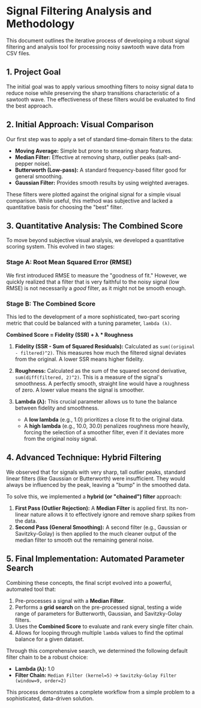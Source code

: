 # Signal Filtering Analysis and Methodology

This document outlines the iterative process of developing a robust signal filtering and analysis tool for processing noisy sawtooth wave data from CSV files.

## 1. Project Goal

The initial goal was to apply various smoothing filters to noisy signal data to reduce noise while preserving the sharp transitions characteristic of a sawtooth wave. The effectiveness of these filters would be evaluated to find the best approach.

## 2. Initial Approach: Visual Comparison

Our first step was to apply a set of standard time-domain filters to the data:

- **Moving Average:** Simple but prone to smearing sharp features.
- **Median Filter:** Effective at removing sharp, outlier peaks (salt-and-pepper noise).
- **Butterworth (Low-pass):** A standard frequency-based filter good for general smoothing.
- **Gaussian Filter:** Provides smooth results by using weighted averages.

These filters were plotted against the original signal for a simple visual comparison. While useful, this method was subjective and lacked a quantitative basis for choosing the "best" filter.

## 3. Quantitative Analysis: The Combined Score

To move beyond subjective visual analysis, we developed a quantitative scoring system. This evolved in two stages:

### Stage A: Root Mean Squared Error (RMSE)

We first introduced RMSE to measure the "goodness of fit." However, we quickly realized that a filter that is very faithful to the noisy signal (low RMSE) is not necessarily a *good* filter, as it might not be smooth enough.

### Stage B: The Combined Score

This led to the development of a more sophisticated, two-part scoring metric that could be balanced with a tuning parameter, `lambda (λ)`.

**Combined Score = Fidelity (SSR) + λ * Roughness**

1.  **Fidelity (SSR - Sum of Squared Residuals):** Calculated as `sum((original - filtered)^2)`. This measures how much the filtered signal deviates from the original. A lower SSR means higher fidelity.

2.  **Roughness:** Calculated as the sum of the squared second derivative, `sum(diff(filtered, 2)^2)`. This is a measure of the signal's smoothness. A perfectly smooth, straight line would have a roughness of zero. A lower value means the signal is smoother.

3.  **Lambda (λ):** This crucial parameter allows us to tune the balance between fidelity and smoothness. 
    - A **low lambda** (e.g., 1.0) prioritizes a close fit to the original data.
    - A **high lambda** (e.g., 10.0, 30.0) penalizes roughness more heavily, forcing the selection of a smoother filter, even if it deviates more from the original noisy signal.

## 4. Advanced Technique: Hybrid Filtering

We observed that for signals with very sharp, tall outlier peaks, standard linear filters (like Gaussian or Butterworth) were insufficient. They would always be influenced by the peak, leaving a "bump" in the smoothed data.

To solve this, we implemented a **hybrid (or "chained") filter** approach:

1.  **First Pass (Outlier Rejection):** A **Median Filter** is applied first. Its non-linear nature allows it to effectively ignore and remove sharp spikes from the data.
2.  **Second Pass (General Smoothing):** A second filter (e.g., Gaussian or Savitzky-Golay) is then applied to the much cleaner output of the median filter to smooth out the remaining general noise.

## 5. Final Implementation: Automated Parameter Search

Combining these concepts, the final script evolved into a powerful, automated tool that:

1.  Pre-processes a signal with a **Median Filter**.
2.  Performs a **grid search** on the pre-processed signal, testing a wide range of parameters for Butterworth, Gaussian, and Savitzky-Golay filters.
3.  Uses the **Combined Score** to evaluate and rank every single filter chain.
4.  Allows for looping through multiple `lambda` values to find the optimal balance for a given dataset.

Through this comprehensive search, we determined the following default filter chain to be a robust choice:

- **Lambda (λ):** 1.0
- **Filter Chain:** `Median Filter (kernel=5)` -> `Savitzky-Golay Filter (window=9, order=2)`

This process demonstrates a complete workflow from a simple problem to a sophisticated, data-driven solution.
